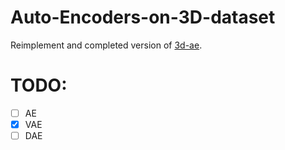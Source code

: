 # Auto-Encoders-on-3D-dataset
Reimplement and completed version of [3d-ae](https://github.com/ElectronicElephant/3d-ae).

# TODO:
- [ ] AE
- [x] VAE
- [ ] DAE
